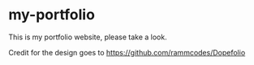 # my-portfolio

This is my portfolio website, please take a look.


Credit for the design goes to https://github.com/rammcodes/Dopefolio
